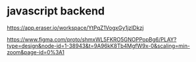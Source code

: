 # javascript backend 
https://app.eraser.io/workspace/YtPqZ1VogxGy1jzIDkzj

https://www.figma.com/proto/shmxWL5FKRO5GNOPPopBg6/PLAY?type=design&node-id=1-38943&t=9A96kK8Tb4MgfW9x-0&scaling=min-zoom&page-id=0%3A1
